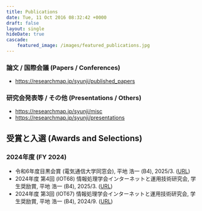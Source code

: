 ```yaml
---
title: Publications
date: Tue, 11 Oct 2016 08:32:42 +0000
draft: false
layout: single
hideDate: true
cascade:
    featured_image: /images/featured_publications.jpg
---
```


### 論文 / 国際会議 (Papers / Conferences)

- https://researchmap.jp/syunji/published_papers

### 研究会発表等 / その他 (Presentations / Others)

- https://researchmap.jp/syunji/misc
- https://researchmap.jp/syunji/presentations

## 受賞と入選 (Awards and Selections)

### 2024年度 (FY 2024)

- 令和6年度目黒会賞 (電気通信大学同窓会), 平地 浩一 (B4), 2025/3. ([URL](https://megurokai.jp/home2/category/dosokaisho/#%E4%BB%A4%E5%92%8C6%E5%B9%B4%E5%BA%A6%E7%9B%AE%E9%BB%92%E4%BC%9A%E8%B3%9E))
- 2024年度 第4回 (IOT68) 情報処理学会インターネットと運用技術研究会, 学生奨励賞, 平地 浩一 (B4), 2025/3. ([URL](https://www.iot.ipsj.or.jp/meeting/68-report/))
- 2024年度 第3回 (IOT67) 情報処理学会インターネットと運用技術研究会, 学生奨励賞, 平地 浩一 (B4), 2024/9. ([URL](https://www.iot.ipsj.or.jp/meeting/67-report/))
